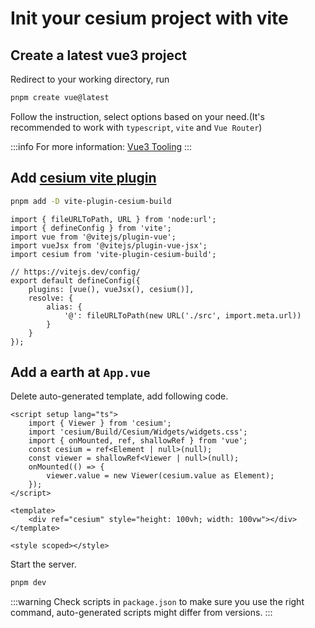 # Init your cesium project with vite

## Create a latest vue3 project

Redirect to your working directory, run

```bash
pnpm create vue@latest
```

Follow the instruction, select options based on your need.(It's recommended to work with `typescript`, `vite` and `Vue Router`)

:::info
For more information: [Vue3 Tooling](https://vuejs.org/guide/scaling-up/tooling.html#project-scaffolding)
:::

## Add [cesium vite plugin](https://github.com/s3xysteak/vite-plugin-cesium-build)

```bash
pnpm add -D vite-plugin-cesium-build
```

```ts{9}
import { fileURLToPath, URL } from 'node:url';
import { defineConfig } from 'vite';
import vue from '@vitejs/plugin-vue';
import vueJsx from '@vitejs/plugin-vue-jsx';
import cesium from 'vite-plugin-cesium-build';

// https://vitejs.dev/config/
export default defineConfig({
    plugins: [vue(), vueJsx(), cesium()],
    resolve: {
        alias: {
            '@': fileURLToPath(new URL('./src', import.meta.url))
        }
    }
});
```

## Add a earth at `App.vue`

Delete auto-generated template, add following code.

```vue
<script setup lang="ts">
    import { Viewer } from 'cesium';
    import 'cesium/Build/Cesium/Widgets/widgets.css';
    import { onMounted, ref, shallowRef } from 'vue';
    const cesium = ref<Element | null>(null);
    const viewer = shallowRef<Viewer | null>(null);
    onMounted(() => {
        viewer.value = new Viewer(cesium.value as Element);
    });
</script>

<template>
    <div ref="cesium" style="height: 100vh; width: 100vw"></div>
</template>

<style scoped></style>
```

Start the server.

```bash
pnpm dev
```

:::warning
Check scripts in `package.json` to make sure you use the right command, auto-generated scripts might differ from versions.
:::
